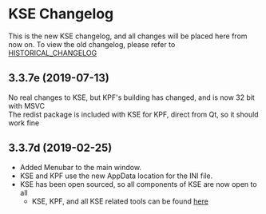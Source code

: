 # KSE Changelog

This is the new KSE changelog, and all changes will be placed here from now on. To view the old changelog, please refer to [HISTORICAL_CHANGELOG](https://gitlab.com/kotorsge-team/kse/blob/master/HISTORICAL_CHANGELOG)

## 3.3.7e (2019-07-13)

No real changes to KSE, but KPF's building has changed, and is now 32 bit with MSVC  
The redist package is included with KSE for KPF, direct from Qt, so it should work fine

## 3.3.7d (2019-02-25)

* Added Menubar to the main window.
* KSE and KPF use the new AppData location for the INI file.
* KSE has been open sourced, so all components of KSE are now open to all
  * KSE, KPF, and all KSE related tools can be found [here](https://gitlab.com/kotorsge-team/)
